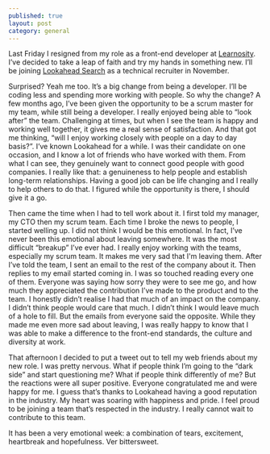 ```yaml
---
published: true
layout: post
category: general
---
```



Last Friday I resigned from my role as a front-end developer at [Learnosity](http://learnosity.com). I’ve decided to take a leap of faith and try my hands in something new. I’ll be joining [Lookahead Search](http://lookaheadsearch.com.au) as a technical recruiter in November. 

Surprised? Yeah me too. It’s a big change from being a developer. I’ll be coding less and spending more working with people. So why the change? A few months ago, I’ve been given the opportunity to be a scrum master for my team, while still being a developer. I really enjoyed being able to “look after” the team. Challenging at times, but when I see the team is happy and working well together, it gives me a real sense of satisfaction. And that got me thinking, “will I enjoy working closely with people on a day to day basis?”. I’ve known Lookahead for a while. I was their candidate on one occasion, and I know a lot of friends who have worked with them. From what I can see, they genuinely want to connect good people with good companies. I really like that: a genuineness to help people and establish long-term relationships. Having a good job can be life changing and I really to help others to do that. I figured while the opportunity is there, I should give it a go.

Then came the time when I had to tell work about it. I first told my manager, my CTO then my scrum team. Each time I broke the news to people, I started welling up. I did not think I would be this emotional. In fact, I’ve never been this emotional about leaving somewhere. It was the most difficult “breakup” I’ve ever had. I really enjoy working with the teams, especially my scrum team. It makes me very sad that I'm leaving them. After I’ve told the team, I sent an email to the rest of the company about it. Then replies to my email started coming in. I was so touched reading every one of them. Everyone was saying how sorry they were to see me go, and how much they appreciated the contribution I’ve made to the product and to the team. I honestly didn’t realise I had that much of an impact on the company. I didn’t think people would care that much. I didn’t think I would leave much of a hole to fill. But the emails from everyone said the opposite. While they made me even more sad about leaving, I was really happy to know that I was able to make a difference to the front-end standards, the culture and diversity at work.

That afternoon I decided to put a tweet out to tell my web friends about my new role. I was pretty nervous. What if people think I’m going to the “dark side” and start questioning me? What if people think differently of me? But the reactions were all super positive. Everyone congratulated me and were happy for me. I guess that’s thanks to Lookahead having a good reputation in the industry. My heart was soaring with happiness and pride. I feel proud to be joining a team that’s respected in the industry. I really cannot wait to contribute to this team.

It has been a very emotional week: a combination of tears, excitement, heartbreak and hopefulness. Ver bittersweet.
